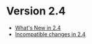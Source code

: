 Version 2.4
===========

- [What's New in 2.4](NewFeatures24.md)
- [Incompatible changes in 2.4](UpgradingChanges24.md)
